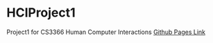 # HCIProject1
Project1 for CS3366 Human Computer Interactions
[Github Pages Link](https://hakingdesign.github.io/p1.hunter.king/)
